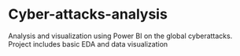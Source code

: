 # Cyber-attacks-analysis
Analysis and visualization using Power BI on the global cyberattacks. Project includes basic EDA and data visualization
